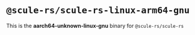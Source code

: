 # `@scule-rs/scule-rs-linux-arm64-gnu`

This is the **aarch64-unknown-linux-gnu** binary for `@scule-rs/scule-rs`
